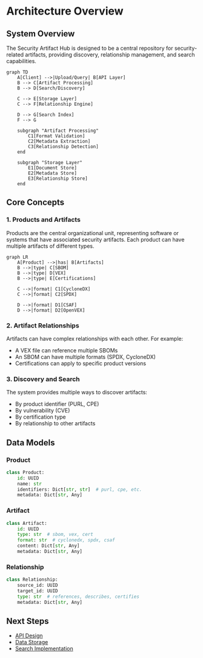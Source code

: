 # Architecture Overview

## System Overview

The Security Artifact Hub is designed to be a central repository for security-related artifacts, providing discovery, relationship management, and search capabilities.

```mermaid
graph TD
    A[Client] -->|Upload/Query| B[API Layer]
    B --> C[Artifact Processing]
    B --> D[Search/Discovery]

    C --> E[Storage Layer]
    C --> F[Relationship Engine]

    D --> G[Search Index]
    F --> G

    subgraph "Artifact Processing"
        C1[Format Validation]
        C2[Metadata Extraction]
        C3[Relationship Detection]
    end

    subgraph "Storage Layer"
        E1[Document Store]
        E2[Metadata Store]
        E3[Relationship Store]
    end
```

## Core Concepts

### 1. Products and Artifacts

Products are the central organizational unit, representing software or systems that have associated security artifacts. Each product can have multiple artifacts of different types.

```mermaid
graph LR
    A[Product] -->|has| B[Artifacts]
    B -->|type| C[SBOM]
    B -->|type| D[VEX]
    B -->|type| E[Certifications]

    C -->|format| C1[CycloneDX]
    C -->|format| C2[SPDX]

    D -->|format| D1[CSAF]
    D -->|format| D2[OpenVEX]
```

### 2. Artifact Relationships

Artifacts can have complex relationships with each other. For example:

- A VEX file can reference multiple SBOMs
- An SBOM can have multiple formats (SPDX, CycloneDX)
- Certifications can apply to specific product versions

### 3. Discovery and Search

The system provides multiple ways to discover artifacts:

- By product identifier (PURL, CPE)
- By vulnerability (CVE)
- By certification type
- By relationship to other artifacts

## Data Models

### Product

```python
class Product:
    id: UUID
    name: str
    identifiers: Dict[str, str]  # purl, cpe, etc.
    metadata: Dict[str, Any]
```

### Artifact

```python
class Artifact:
    id: UUID
    type: str  # sbom, vex, cert
    format: str  # cyclonedx, spdx, csaf
    content: Dict[str, Any]
    metadata: Dict[str, Any]
```

### Relationship

```python
class Relationship:
    source_id: UUID
    target_id: UUID
    type: str  # references, describes, certifies
    metadata: Dict[str, Any]
```

## Next Steps

- [API Design](../api/README.md)
- [Data Storage](storage.md)
- [Search Implementation](search.md)
